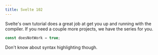 ```yaml
---
title: Svelte 102
---
```


Svelte's own tutorial does a great job at get you up and running with the compiler. If you need a couple more projects, we have the series for you.

```js
const doesNotWork = true;
```

Don't know about syntax highlighting though.

